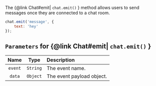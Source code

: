 The {@link Chat#emit| ```chat.emit()``` } method allows users to send messages once they are connected to a chat room.

```js
chat.emit('message', {
    text: 'hey'
});
```

## ```Parameters``` for {@link Chat#emit| ```chat.emit()``` }

| Name | Type | Description |
|:----:|:----:|:------------|
| ```event``` | ```String``` | The event name. |
| ```data``` | ```Object``` | The event payload object. |
